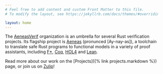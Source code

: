 ```yaml
---
# Feel free to add content and custom Front Matter to this file.
# To modify the layout, see https://jekyllrb.com/docs/themes/#overriding-theme-defaults

layout: home
---
```


The [AeneasVerif](https://github.com/AeneasVerif) organization is an umbrella
for several Rust verification projects. Its flagship project is
[Aeneas](https://github.com/AeneasVerif/aeneas) (pronunced [Ay-nay-as]), a
toolchain to translate safe Rust programs to functional models in a variety of
proof assistants, including [F\*](https://www.fstar-lang.org),
[Coq](https://coq.inria.fr/), [HOL4](https://hol-theorem-prover.org/) and
[Lean](https://leanprover.github.io/).

Read more about our work on the [Projects]({% link projects.markdown %}) page, or join us on [Zulip](https://aeneas-verif.zulipchat.com/)!
